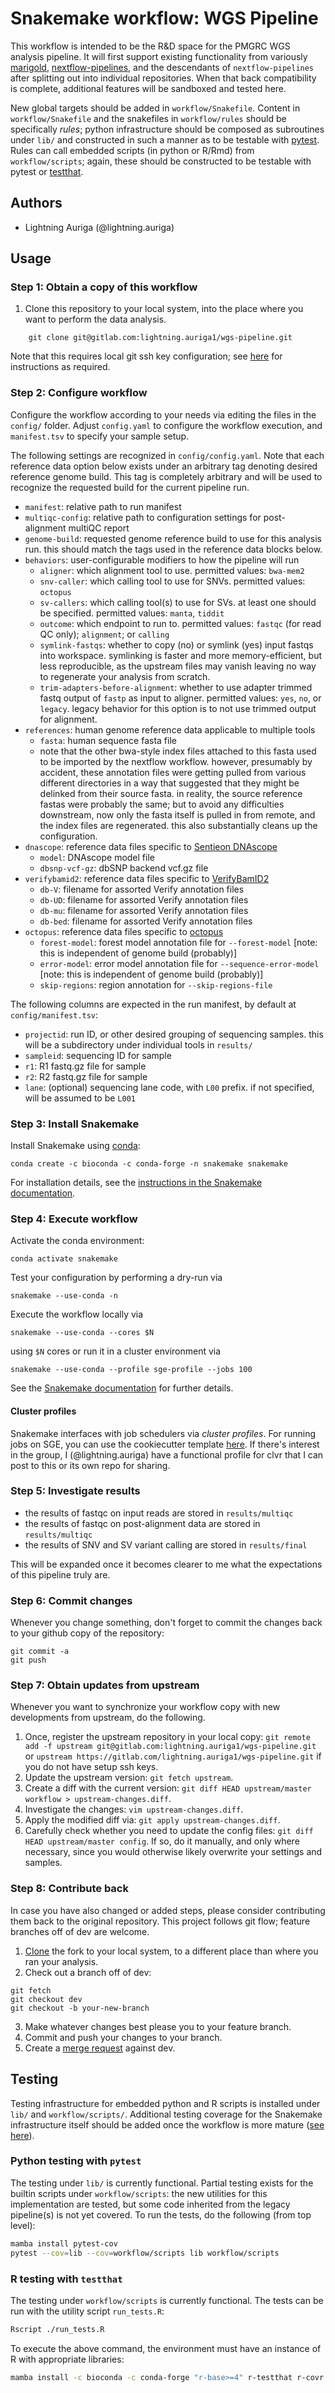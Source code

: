 # Snakemake workflow: WGS Pipeline

This workflow is intended to be the R&D space for the PMGRC WGS analysis pipeline. It will first support existing functionality from variously [marigold](https://github.com/invitae-internal/marigold-pipes), [nextflow-pipelines](https://github.com/invitae-internal/nextflow-pipelines), and the descendants of `nextflow-pipelines` after splitting out into individual repositories. When that back compatibility is complete, additional features will be sandboxed and tested here.

New global targets should be added in `workflow/Snakefile`. Content in `workflow/Snakefile` and the snakefiles in `workflow/rules` should be specifically _rules_; python infrastructure should be composed as subroutines under `lib/` and constructed in such a manner as to be testable with [pytest](https://docs.pytest.org/en/7.2.x/). Rules can call embedded scripts (in python or R/Rmd) from `workflow/scripts`; again, these should be constructed to be testable with pytest or [testthat](https://testthat.r-lib.org/).

## Authors

* Lightning Auriga (@lightning.auriga)

## Usage

### Step 1: Obtain a copy of this workflow

1. Clone this repository to your local system, into the place where you want to perform the data analysis.
```
    git clone git@gitlab.com:lightning.auriga1/wgs-pipeline.git
```

Note that this requires local git ssh key configuration; see [here](https://docs.gitlab.com/ee/user/ssh.html) for instructions as required.

### Step 2: Configure workflow

Configure the workflow according to your needs via editing the files in the `config/` folder. Adjust `config.yaml` to configure the workflow execution, and `manifest.tsv` to specify your sample setup.

The following settings are recognized in `config/config.yaml`. Note that each reference data option below exists under an arbitrary tag denoting desired reference genome build. This tag is completely arbitrary and will be used to recognize the requested build for the current pipeline run.

- `manifest`: relative path to run manifest
- `multiqc-config`: relative path to configuration settings for post-alignment multiQC report
- `genome-build`: requested genome reference build to use for this analysis run. this should match the tags used in the reference data blocks below.
- `behaviors`: user-configurable modifiers to how the pipeline will run
  - `aligner`: which alignment tool to use. permitted values: `bwa-mem2`
  - `snv-caller`: which calling tool to use for SNVs. permitted values: `octopus`
  - `sv-callers`: which calling tool(s) to use for SVs. at least one should be specified. permitted values: `manta`, `tiddit`
  - `outcome`: which endpoint to run to. permitted values: `fastqc` (for read QC only); `alignment`; or `calling`
  - `symlink-fastqs`: whether to copy (no) or symlink (yes) input fastqs into workspace. symlinking is faster and more memory-efficient, but
    less reproducible, as the upstream files may vanish leaving no way to regenerate your analysis from scratch.
  - `trim-adapters-before-alignment`: whether to use adapter trimmed fastq output of `fastp` as input to aligner.
    permitted values: `yes`, `no`, or `legacy`. legacy behavior for this option is to not use trimmed output for alignment.
- `references`: human genome reference data applicable to multiple tools
  - `fasta`: human sequence fasta file
  - note that the other bwa-style index files attached to this fasta used to be imported by the nextflow workflow. however, presumably by accident,
    these annotation files were getting pulled from various different directories in a way that suggested that they might be delinked from their
	source fasta. in reality, the source reference fastas were probably the same; but to avoid any difficulties downstream, now only the fasta
	itself is pulled in from remote, and the index files are regenerated. this also substantially cleans up the configuration.
- `dnascope`: reference data files specific to [Sentieon DNAscope](https://support.sentieon.com/manual/DNAscope_usage/dnascope/)
  - `model`: DNAscope model file
  - `dbsnp-vcf-gz`: dbSNP backend vcf.gz file
- `verifybamid2`: reference data files specific to [VerifyBamID2](https://github.com/Griffan/VerifyBamID)
  - `db-V`: filename for assorted Verify annotation files
  - `db-UD`: filename for assorted Verify annotation files
  - `db-mu`: filename for assorted Verify annotation files
  - `db-bed`: filename for assorted Verify annotation files
- `octopus`: reference data files specific to [octopus](https://github.com/luntergroup/octopus)
  - `forest-model`: forest model annotation file for `--forest-model` [note: this is independent of genome build (probably)]
  - `error-model`: error model annotation file for `--sequence-error-model` [note: this is independent of genome build (probably)]
  - `skip-regions`: region annotation for `--skip-regions-file`


The following columns are expected in the run manifest, by default at `config/manifest.tsv`:
- `projectid`: run ID, or other desired grouping of sequencing samples. this will be a subdirectory under individual tools in `results/`
- `sampleid`: sequencing ID for sample
- `r1`: R1 fastq.gz file for sample
- `r2`: R2 fastq.gz file for sample
- `lane`: (optional) sequencing lane code, with `L00` prefix. if not specified, will be assumed to be `L001`

### Step 3: Install Snakemake

Install Snakemake using [conda](https://conda.io/projects/conda/en/latest/user-guide/install/index.html):

    conda create -c bioconda -c conda-forge -n snakemake snakemake

For installation details, see the [instructions in the Snakemake documentation](https://snakemake.readthedocs.io/en/stable/getting_started/installation.html).

### Step 4: Execute workflow

Activate the conda environment:

    conda activate snakemake

Test your configuration by performing a dry-run via

    snakemake --use-conda -n

Execute the workflow locally via

    snakemake --use-conda --cores $N

using `$N` cores or run it in a cluster environment via

    snakemake --use-conda --profile sge-profile --jobs 100

See the [Snakemake documentation](https://snakemake.readthedocs.io/en/stable/executable.html) for further details.

#### Cluster profiles

Snakemake interfaces with job schedulers via _cluster profiles_. For running jobs on SGE, you can use
the cookiecutter template [here](https://github.com/Snakemake-Profiles/sge). If there's interest in the group,
I (@lightning.auriga) have a functional profile for clvr that I can post to this or its own repo for sharing.

### Step 5: Investigate results

- the results of fastqc on input reads are stored in `results/multiqc`
- the results of fastqc on post-alignment data are stored in `results/multiqc`
- the results of SNV and SV variant calling are stored in `results/final`

This will be expanded once it becomes clearer to me what the expectations of this pipeline truly are.

### Step 6: Commit changes

Whenever you change something, don't forget to commit the changes back to your github copy of the repository:

    git commit -a
    git push

### Step 7: Obtain updates from upstream

Whenever you want to synchronize your workflow copy with new developments from upstream, do the following.

1. Once, register the upstream repository in your local copy: `git remote add -f upstream git@gitlab.com:lightning.auriga1/wgs-pipeline.git` or `upstream https://gitlab.com/lightning.auriga1/wgs-pipeline.git` if you do not have setup ssh keys.
2. Update the upstream version: `git fetch upstream`.
3. Create a diff with the current version: `git diff HEAD upstream/master workflow > upstream-changes.diff`.
4. Investigate the changes: `vim upstream-changes.diff`.
5. Apply the modified diff via: `git apply upstream-changes.diff`.
6. Carefully check whether you need to update the config files: `git diff HEAD upstream/master config`. If so, do it manually, and only where necessary, since you would otherwise likely overwrite your settings and samples.


### Step 8: Contribute back

In case you have also changed or added steps, please consider contributing them back to the original repository. This project follows git flow; feature branches off of dev are welcome.

1. [Clone](https://docs.gitlab.com/ee/gitlab-basics/start-using-git.html) the fork to your local system, to a different place than where you ran your analysis.
2. Check out a branch off of dev:
```
git fetch
git checkout dev
git checkout -b your-new-branch
```
3. Make whatever changes best please you to your feature branch.
4. Commit and push your changes to your branch.
5. Create a [merge request](https://docs.gitlab.com/ee/user/project/merge_requests/) against dev.

## Testing

Testing infrastructure for embedded python and R scripts is installed under `lib/` and `workflow/scripts/`. Additional testing
coverage for the Snakemake infrastructure itself should be added once the workflow is more mature ([see here](https://github.com/lightning.auriga/snakemake-unit-tests)).

### Python testing with `pytest`
The testing under `lib/` is currently functional. Partial testing exists for the builtin scripts under `workflow/scripts`: the new utilities
for this implementation are tested, but some code inherited from the legacy pipeline(s) is not yet covered. To run the tests, do the following (from top level):

```bash
mamba install pytest-cov
pytest --cov=lib --cov=workflow/scripts lib workflow/scripts
```


### R testing with `testthat`
The testing under `workflow/scripts` is currently functional. The tests can be run with the utility script `run_tests.R`:

```bash
Rscript ./run_tests.R
```

To execute the above command, the environment must have an instance of R with appropriate libraries:

```bash
mamba install -c bioconda -c conda-forge "r-base>=4" r-testthat r-covr r-r.utils r-desctools
```
